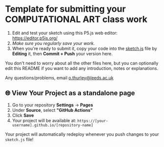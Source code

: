 # Template for submitting your COMPUTATIONAL ART class work

1. Edit and test your sketch using this P5.js web editor: <https://editor.p5js.org/>
2. _Make sure you regularly save your work._
3. When you're ready to submit it, copy your code into the [sketch.js](sketch.js) file by **Editing** it, then **Commit + Push** your version here.

You don't need to worry about all the other files here, but you can optionally edit this README if you want to add any introduction, notes or explanations.

Any questions/problems, email <o.thurley@leeds.ac.uk>

## 🌐 View Your Project as a standalone page

1. Go to your repository **Settings** → **Pages**
2. Under **Source**, select **"GitHub Actions"**
3. Click **Save**
4. Your project will be available at: `https://[your-username].github.io/[repository-name]`

Your project will automatically redeploy whenever you push changes to your `sketch.js` file!
